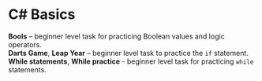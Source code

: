 # C# Basics

**Bools** – beginner level task for practicing Boolean values and logic operators.  
**Darts Game**, **Leap Year** – beginner level task to practice the `if` statement.  
**While statements**, **While practice** - beginner level task for practicing `while` statements.